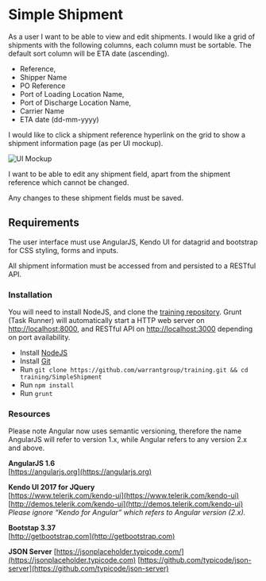 Simple Shipment
====

As a user I want to be able to view and edit shipments. I would like a grid of shipments with the following columns, each column must be sortable. The default sort column will be ETA date (ascending).


* Reference, 
* Shipper Name
* PO Reference
* Port of Loading Location Name, 
* Port of Discharge Location Name, 
* Carrier Name
* ETA date (dd-mm-yyyy)

I would like to click a shipment reference hyperlink on the grid to show a shipment information page (as per UI mockup). 

![UI Mockup](https://s3-eu-west-1.amazonaws.com/warrant-group-files/training/SimpleShipment+Mock+UI.png "UI Mockup")

I want to be able to edit any shipment field, apart from the shipment reference which cannot be changed. 

Any changes to these shipment fields must be saved.

Requirements
---
The user interface must use AngularJS, Kendo UI for datagrid and bootstrap for CSS styling, forms and inputs.

All shipment information must be accessed from and persisted to a RESTful API.

### Installation

You will need to install NodeJS, and clone the [training repository](https://github.com/warrantgroup/training). Grunt (Task Runner) will automatically start a HTTP web server on [http://localhost:8000](http://localhost:8000), and RESTful API on [http://localhost:3000](http://localhost:3000) depending on port availability.

* Install [NodeJS](https://nodejs.org/en/download)
* Install [Git](https://git-scm.com/downloads)
* Run ``git clone https://github.com/warrantgroup/training.git && cd training/SimpleShipment``
* Run ``npm install``
* Run ``grunt``

### Resources

Please note Angular now uses semantic versioning, therefore the name AngularJS will refer to version 1.x, while Angular refers to any version 2.x and above.

**AngularJS 1.6**  
[https://angularjs.org](https://angularjs.org)

**Kendo UI 2017 for JQuery**  
[https://www.telerik.com/kendo-ui](https://www.telerik.com/kendo-ui)  
[http://demos.telerik.com/kendo-ui](http://demos.telerik.com/kendo-ui)  
*Please ignore “Kendo for Angular” which refers to Angular version (2.x).*

**Bootstap 3.37**  
[http://getbootstrap.com](http://getbootstrap.com)

**JSON Server**
[https://jsonplaceholder.typicode.com/](https://jsonplaceholder.typicode.com)
[https://github.com/typicode/json-server](https://github.com/typicode/json-server)
